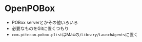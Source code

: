 <h1>OpenPOBox</h1>

<ul>
  <li>POBox serverとかその他いろいろ</li>
  <li>必要なものをGitに置くつもり</li>
  <li><code>com.pitecan.pobox.plist</code>はMacの<code>/Library/LaunchAgents</code>に置く</li>
</ul>
  
